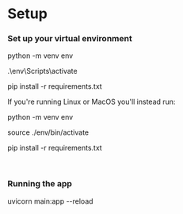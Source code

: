 <h1>Setup</h1>
<h3>Set up your virtual environment</h3>

<p>python -m venv env</p>
<p>.\env\Scripts\activate</p>
<p>pip install -r requirements.txt</p>
<p>If you're running Linux or MacOS you'll instead run:</p>
<p>python -m venv env</p>
<p>source ./env/bin/activate</p>
<p>pip install -r requirements.txt</p>
<br>
<h3>Running the app</h3>
uvicorn main:app --reload
